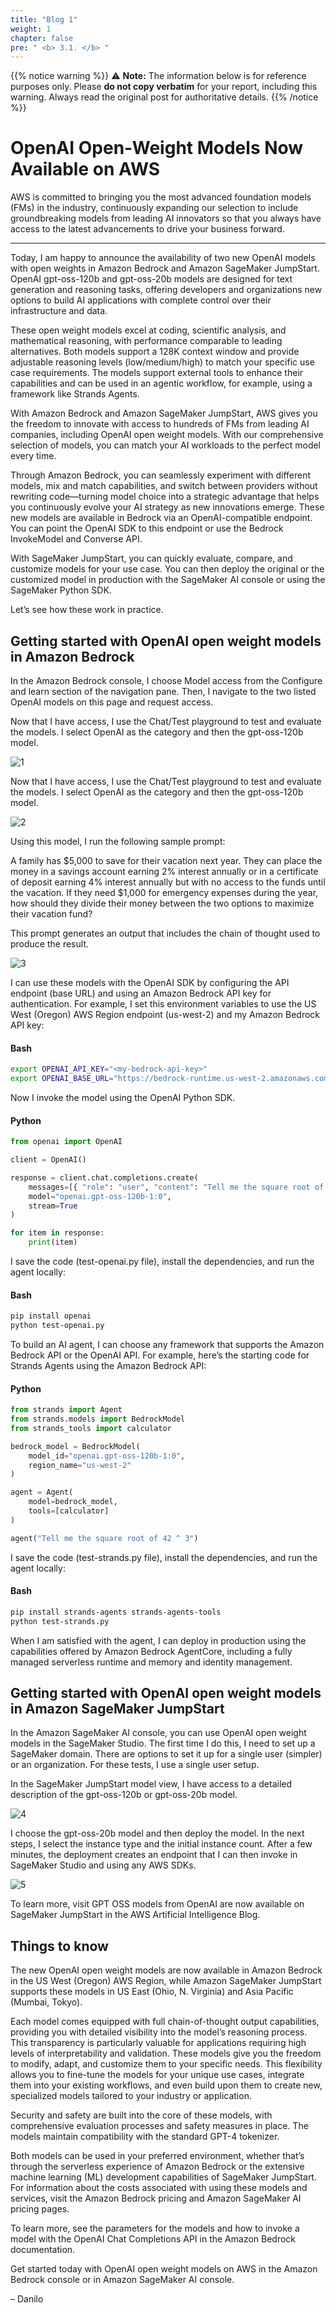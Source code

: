 ```yaml
---
title: "Blog 1"
weight: 1
chapter: false
pre: " <b> 3.1. </b> "
---
```



{{% notice warning %}}
⚠️ **Note:** The information below is for reference purposes only. Please **do not copy verbatim** for your report, including this warning. Always read the original post for authoritative details.
{{% /notice %}}

# OpenAI Open‑Weight Models Now Available on AWS

AWS is committed to bringing you the most advanced foundation models (FMs) in the industry, continuously expanding our selection to include groundbreaking models from leading AI innovators so that you always have access to the latest advancements to drive your business forward.

---

Today, I am happy to announce the availability of two new OpenAI models with open weights in Amazon Bedrock and Amazon SageMaker JumpStart. OpenAI gpt-oss-120b and gpt-oss-20b models are designed for text generation and reasoning tasks, offering developers and organizations new options to build AI applications with complete control over their infrastructure and data.

These open weight models excel at coding, scientific analysis, and mathematical reasoning, with performance comparable to leading alternatives. Both models support a 128K context window and provide adjustable reasoning levels (low/medium/high) to match your specific use case requirements. The models support external tools to enhance their capabilities and can be used in an agentic workflow, for example, using a framework like Strands Agents.

With Amazon Bedrock and Amazon SageMaker JumpStart, AWS gives you the freedom to innovate with access to hundreds of FMs from leading AI companies, including OpenAI open weight models. With our comprehensive selection of models, you can match your AI workloads to the perfect model every time.

Through Amazon Bedrock, you can seamlessly experiment with different models, mix and match capabilities, and switch between providers without rewriting code—turning model choice into a strategic advantage that helps you continuously evolve your AI strategy as new innovations emerge. These new models are available in Bedrock via an OpenAI-compatible endpoint. You can point the OpenAI SDK to this endpoint or use the Bedrock InvokeModel and Converse API.

With SageMaker JumpStart, you can quickly evaluate, compare, and customize models for your use case. You can then deploy the original or the customized model in production with the SageMaker AI console or using the SageMaker Python SDK.

Let’s see how these work in practice.

## Getting started with OpenAI open weight models in Amazon Bedrock
In the Amazon Bedrock console, I choose Model access from the Configure and learn section of the navigation pane. Then, I navigate to the two listed OpenAI models on this page and request access.

Now that I have access, I use the Chat/Test playground to test and evaluate the models. I select OpenAI as the category and then the gpt-oss-120b model.

![1](/images/3-BlogsTranslated/3.1-Blog1/1.png)

Now that I have access, I use the Chat/Test playground to test and evaluate the models. I select OpenAI as the category and then the gpt-oss-120b model.

![2](/images/3-BlogsTranslated/3.1-Blog1/2.png)

Using this model, I run the following sample prompt:

A family has $5,000 to save for their vacation next year. They can place the money in a savings account earning 2% interest annually or in a certificate of deposit earning 4% interest annually but with no access to the funds until the vacation. If they need $1,000 for emergency expenses during the year, how should they divide their money between the two options to maximize their vacation fund?

This prompt generates an output that includes the chain of thought used to produce the result.

![3](/images/3-BlogsTranslated/3.1-Blog1/3.png)

I can use these models with the OpenAI SDK by configuring the API endpoint (base URL) and using an Amazon Bedrock API key for authentication. For example, I set this environment variables to use the US West (Oregon) AWS Region endpoint (us-west-2) and my Amazon Bedrock API key:

#### Bash
```bash
export OPENAI_API_KEY="<my-bedrock-api-key>"
export OPENAI_BASE_URL="https://bedrock-runtime.us-west-2.amazonaws.com/openai/v1"
```

Now I invoke the model using the OpenAI Python SDK.

#### Python
```python
from openai import OpenAI

client = OpenAI()

response = client.chat.completions.create( 
    messages=[{ "role": "user", "content": "Tell me the square root of 42 ^ 3" }],
    model="openai.gpt-oss-120b-1:0",
    stream=True
)

for item in response:
    print(item)
```

I save the code (test-openai.py file), install the dependencies, and run the agent locally:

#### Bash
```bash
pip install openai
python test-openai.py
```

To build an AI agent, I can choose any framework that supports the Amazon Bedrock API or the OpenAI API. For example, here’s the starting code for Strands Agents using the Amazon Bedrock API:

#### Python
```python
from strands import Agent
from strands.models import BedrockModel
from strands_tools import calculator

bedrock_model = BedrockModel(
    model_id="openai.gpt-oss-120b-1:0",
    region_name="us-west-2"
)

agent = Agent(
    model=bedrock_model,
    tools=[calculator]
)

agent("Tell me the square root of 42 ^ 3")
```

I save the code (test-strands.py file), install the dependencies, and run the agent locally:

#### Bash
```bash
pip install strands-agents strands-agents-tools
python test-strands.py
```

When I am satisfied with the agent, I can deploy in production using the capabilities offered by Amazon Bedrock AgentCore, including a fully managed serverless runtime and memory and identity management.

## Getting started with OpenAI open weight models in Amazon SageMaker JumpStart
In the Amazon SageMaker AI console, you can use OpenAI open weight models in the SageMaker Studio. The first time I do this, I need to set up a SageMaker domain. There are options to set it up for a single user (simpler) or an organization. For these tests, I use a single user setup.

In the SageMaker JumpStart model view, I have access to a detailed description of the gpt-oss-120b or gpt-oss-20b model.

![4](/images/3-BlogsTranslated/3.1-Blog1/4.png)

I choose the gpt-oss-20b model and then deploy the model. In the next steps, I select the instance type and the initial instance count. After a few minutes, the deployment creates an endpoint that I can then invoke in SageMaker Studio and using any AWS SDKs.

![5](/images/3-BlogsTranslated/3.1-Blog1/5.png)

To learn more, visit GPT OSS models from OpenAI are now available on SageMaker JumpStart in the AWS Artificial Intelligence Blog.

## Things to know
The new OpenAI open weight models are now available in Amazon Bedrock in the US West (Oregon) AWS Region, while Amazon SageMaker JumpStart supports these models in US East (Ohio, N. Virginia) and Asia Pacific (Mumbai, Tokyo).

Each model comes equipped with full chain-of-thought output capabilities, providing you with detailed visibility into the model’s reasoning process. This transparency is particularly valuable for applications requiring high levels of interpretability and validation. These models give you the freedom to modify, adapt, and customize them to your specific needs. This flexibility allows you to fine-tune the models for your unique use cases, integrate them into your existing workflows, and even build upon them to create new, specialized models tailored to your industry or application.

Security and safety are built into the core of these models, with comprehensive evaluation processes and safety measures in place. The models maintain compatibility with the standard GPT-4 tokenizer.

Both models can be used in your preferred environment, whether that’s through the serverless experience of Amazon Bedrock or the extensive machine learning (ML) development capabilities of SageMaker JumpStart. For information about the costs associated with using these models and services, visit the Amazon Bedrock pricing and Amazon SageMaker AI pricing pages.

To learn more, see the parameters for the models and how to invoke a model with the OpenAI Chat Completions API in the Amazon Bedrock documentation.

Get started today with OpenAI open weight models on AWS in the Amazon Bedrock console or in Amazon SageMaker AI console.

– Danilo